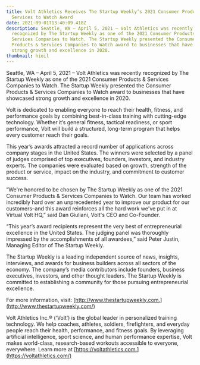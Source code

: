 ```yaml
---
title: Volt Athletics Receives The Startup Weekly’s 2021 Consumer Products &
  Services to Watch Award
date: 2021-09-01T13:40:09.418Z
description: Seattle, WA – April 5, 2021 – Volt Athletics was recently
  recognized by The Startup Weekly as one of the 2021 Consumer Products &
  Services Companies to Watch. The Startup Weekly presented the Consumer
  Products & Services Companies to Watch award to businesses that have showcased
  strong growth and excellence in 2020.
thumbnail: hioil
---
```

<!--StartFragment-->

Seattle, WA – April 5, 2021 – Volt Athletics was recently recognized by The Startup Weekly as one of the 2021 Consumer Products & Services Companies to Watch. The Startup Weekly presented the Consumer Products & Services Companies to Watch award to businesses that have showcased strong growth and excellence in 2020.

Volt is dedicated to enabling everyone to reach their health, fitness, and performance goals by combining best-in-class training with cutting-edge technology. Whether it’s general fitness, tactical readiness, or sport performance, Volt will build a structured, long-term program that helps every customer reach their goals.

This year’s awards attracted a record number of applications across company stages in the United States. The winners were selected by a panel of judges comprised of top executives, founders, investors, and industry experts. The companies were evaluated based on growth, strength of the product or service, impact on the industry, and commitment to customer success.

“We're honored to be chosen by The Startup Weekly as one of the 2021 Consumer Products & Services Companies to Watch. Our team has worked incredibly hard over an unprecedented year to improve our product for our customers–and this award reinforces all the hard work we've put in at Virtual Volt HQ,” said Dan Giuliani, Volt's CEO and Co-Founder.

“This year’s award recipients represent the very best of entrepreneurial excellence in the United States. The judging panel was thoroughly impressed by the accomplishments of all awardees,” said Peter Justin, Managing Editor of The Startup Weekly.

The Startup Weekly is a leading independent source of news, insights, interviews, and awards for business builders across all sectors of the economy. The company’s media contributors include founders, business executives, investors, and other thought leaders. The Startup Weekly is committed to establishing a community for those pursuing entrepreneurial excellence.

For more information, visit: [http://www.thestartupweekly.com.](http://www.thestartupweekly.com/)

Volt Athletics Inc.® (‘Volt’) is the global leader in personalized training technology. We help coaches, athletes, soldiers, firefighters, and everyday people reach their health, performance, and fitness goals. By leveraging artificial intelligence, sport science, and human performance expertise, Volt makes world-class, research-based workouts accessible to everyone, everywhere. Learn more at [https://voltathletics.com.](https://voltathletics.com/)

<!--EndFragment-->